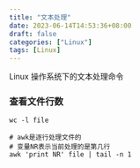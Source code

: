 ```yaml
---
title: "文本处理"
date: 2023-06-14T14:53:36+08:00
draft: false
categories: ["Linux"]
tags: [Linux]
---
```

Linux 操作系统下的文本处理命令

<!--more-->

### 查看文件行数
```shell
wc -l file

# awk是逐行处理文件的
# 变量NR表示当前处理的是第几行
awk 'print NR' file | tail -n 1
```
